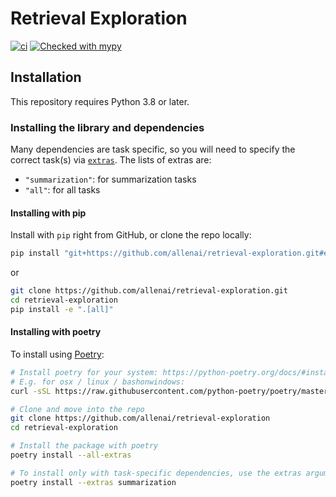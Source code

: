 # Retrieval Exploration

[![ci](https://github.com/allenai/retrieval-exploration/actions/workflows/ci.yml/badge.svg)](https://github.com/allenai/retrieval-exploration/actions/workflows/ci.yml)
[![Checked with mypy](http://www.mypy-lang.org/static/mypy_badge.svg)](http://mypy-lang.org/)

## Installation

This repository requires Python 3.8 or later.

### Installing the library and dependencies

Many dependencies are task specific, so you will need to specify the correct task(s) via [`extras`](https://packaging.python.org/en/latest/tutorials/installing-packages/#installing-setuptools-extras). The lists of extras are:

- `"summarization"`: for summarization tasks
- `"all"`: for all tasks

#### Installing with pip

Install with `pip` right from GitHub, or clone the repo locally:

```bash
pip install "git+https://github.com/allenai/retrieval-exploration.git#egg=retrieval_exploration[all]"
```

or

```bash
git clone https://github.com/allenai/retrieval-exploration.git
cd retrieval-exploration
pip install -e ".[all]"
```

#### Installing with poetry

To install using [Poetry](https://python-poetry.org/):

```bash
# Install poetry for your system: https://python-poetry.org/docs/#installation
# E.g. for osx / linux / bashonwindows:
curl -sSL https://raw.githubusercontent.com/python-poetry/poetry/master/get-poetry.py | python

# Clone and move into the repo
git clone https://github.com/allenai/retrieval-exploration
cd retrieval-exploration

# Install the package with poetry
poetry install --all-extras

# To install only with task-specific dependencies, use the extras argument
poetry install --extras summarization
```

